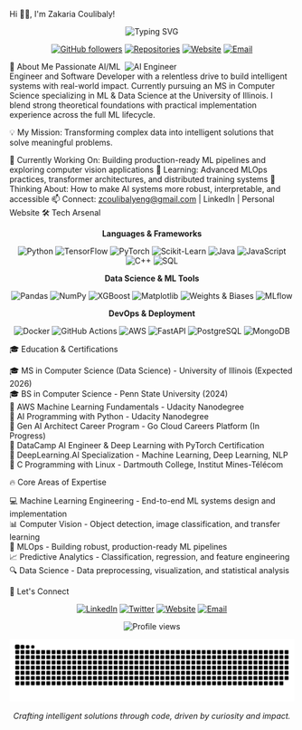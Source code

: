 Hi 👋🏼, I'm Zakaria Coulibaly!
<div align="center">
  <img src="https://readme-typing-svg.herokuapp.com?font=Fira+Code&pause=1000&color=0A66C2&center=true&vCenter=true&width=435&lines=AI%2FML+Engineer;Software+Developer;Problem+Solver;Data+Enthusiast" alt="Typing SVG" />
</div>
<p align="center">
  <a href="https://github.com/levisstrauss"><img src="https://img.shields.io/github/followers/levisstrauss?label=Follow&style=social" alt="GitHub followers"></a>
  <a href="https://github.com/levisstrauss?tab=repositories"><img src="https://img.shields.io/badge/Repositories-10+-blue" alt="Repositories"></a>
  <a href="https://codemon.io"><img src="https://img.shields.io/badge/Website-codemon.io-brightgreen" alt="Website"></a>
  <a href="mailto:zcoulibalyeng@gmail.com"><img src="https://img.shields.io/badge/Email-Contact_Me-red" alt="Email"></a>
</p>
🚀 About Me
<img align="right" width="300" height="auto" src="https://miro.medium.com/v2/resize:fit:679/1*zVnWJtyGOX_kUIDm6ccCfQ.gif" alt="AI Engineer"/>
Passionate AI/ML Engineer and Software Developer with a relentless drive to build intelligent systems with real-world impact. Currently pursuing an MS in Computer Science specializing in ML & Data Science at the University of Illinois. I blend strong theoretical foundations with practical implementation experience across the full ML lifecycle.

💡 My Mission: Transforming complex data into intelligent solutions that solve meaningful problems.

🔭 Currently Working On: Building production-ready ML pipelines and exploring computer vision applications
🌱 Learning: Advanced MLOps practices, transformer architectures, and distributed training systems
🧠 Thinking About: How to make AI systems more robust, interpretable, and accessible
📫 Connect: zcoulibalyeng@gmail.com | LinkedIn | Personal Website
🛠️ Tech Arsenal
<p align="center">
  <b>Languages & Frameworks</b>
</p>
<p align="center">
  <img src="https://img.shields.io/badge/Python-3776AB?style=for-the-badge&logo=python&logoColor=white" alt="Python"/>
  <img src="https://img.shields.io/badge/TensorFlow-FF6F00?style=for-the-badge&logo=tensorflow&logoColor=white" alt="TensorFlow"/>
  <img src="https://img.shields.io/badge/PyTorch-EE4C2C?style=for-the-badge&logo=pytorch&logoColor=white" alt="PyTorch"/>
  <img src="https://img.shields.io/badge/scikit_learn-F7931E?style=for-the-badge&logo=scikit-learn&logoColor=white" alt="Scikit-Learn"/>
  <img src="https://img.shields.io/badge/Java-ED8B00?style=for-the-badge&logo=java&logoColor=white" alt="Java"/>
  <img src="https://img.shields.io/badge/JavaScript-F7DF1E?style=for-the-badge&logo=javascript&logoColor=black" alt="JavaScript"/>
  <img src="https://img.shields.io/badge/C++-00599C?style=for-the-badge&logo=c%2B%2B&logoColor=white" alt="C++"/>
  <img src="https://img.shields.io/badge/SQL-4479A1?style=for-the-badge&logo=postgresql&logoColor=white" alt="SQL"/>
</p>
<p align="center">
  <b>Data Science & ML Tools</b>
</p>
<p align="center">
  <img src="https://img.shields.io/badge/Pandas-150458?style=for-the-badge&logo=pandas&logoColor=white" alt="Pandas"/>
  <img src="https://img.shields.io/badge/NumPy-013243?style=for-the-badge&logo=numpy&logoColor=white" alt="NumPy"/>
  <img src="https://img.shields.io/badge/XGBoost-003545?style=for-the-badge" alt="XGBoost"/>
  <img src="https://img.shields.io/badge/Matplotlib-3776AB?style=for-the-badge" alt="Matplotlib"/>
  <img src="https://img.shields.io/badge/Weights_&_Biases-FFBE00?style=for-the-badge&logo=weightsandbiases&logoColor=black" alt="Weights & Biases"/>
  <img src="https://img.shields.io/badge/MLflow-0194E2?style=for-the-badge&logo=mlflow&logoColor=white" alt="MLflow"/>
</p>
<p align="center">
  <b>DevOps & Deployment</b>
</p>
<p align="center">
  <img src="https://img.shields.io/badge/Docker-2496ED?style=for-the-badge&logo=docker&logoColor=white" alt="Docker"/>
  <img src="https://img.shields.io/badge/GitHub_Actions-2088FF?style=for-the-badge&logo=github-actions&logoColor=white" alt="GitHub Actions"/>
  <img src="https://img.shields.io/badge/AWS-232F3E?style=for-the-badge&logo=amazon-aws&logoColor=white" alt="AWS"/>
  <img src="https://img.shields.io/badge/FastAPI-009688?style=for-the-badge&logo=fastapi&logoColor=white" alt="FastAPI"/>
  <img src="https://img.shields.io/badge/PostgreSQL-4169E1?style=for-the-badge&logo=postgresql&logoColor=white" alt="PostgreSQL"/>
  <img src="https://img.shields.io/badge/MongoDB-47A248?style=for-the-badge&logo=mongodb&logoColor=white" alt="MongoDB"/>
</p>

🎓 Education & Certifications

🎓 MS in Computer Science (Data Science) - University of Illinois (Expected 2026)</br>
🎓 BS in Computer Science - Penn State University (2024)</br>
📜 AWS Machine Learning Fundamentals - Udacity Nanodegree</br>
📜 AI Programming with Python - Udacity Nanodegree</br>
📜 Gen AI Architect Career Program - Go Cloud Careers Platform (In Progress)</br>
📜 DataCamp AI Engineer & Deep Learning with PyTorch Certification</br>
📜 DeepLearning.AI Specialization - Machine Learning, Deep Learning, NLP</br>
📜 C Programming with Linux - Dartmouth College, Institut Mines-Télécom</br>

🔥 Core Areas of Expertise

💻 Machine Learning Engineering - End-to-end ML systems design and implementation</br>
📊 Computer Vision - Object detection, image classification, and transfer learning</br>
🚀 MLOps - Building robust, production-ready ML pipelines</br>
📈 Predictive Analytics - Classification, regression, and feature engineering</br>
🔍 Data Science - Data preprocessing, visualization, and statistical analysis</br>

<!-- 📚 Recent Blog Posts

Building Production-Ready ML Pipelines: A Practical Guide
Transfer Learning for Computer Vision: Beyond the Basics
Feature Engineering Techniques That Actually Work
MLOps: Taking Machine Learning to Production -->

🤝 Let's Connect
<p align="center">
  <a href="https://linkedin.com/in/codemon"><img src="https://img.shields.io/badge/LinkedIn-0077B5?style=for-the-badge&logo=linkedin&logoColor=white" alt="LinkedIn"/></a>
  <a href="https://twitter.com/levisstrauss"><img src="https://img.shields.io/badge/Twitter-1DA1F2?style=for-the-badge&logo=twitter&logoColor=white" alt="Twitter"/></a>
  <a href="https://codemon.io"><img src="https://img.shields.io/badge/Website-00C7B7?style=for-the-badge&logo=netlify&logoColor=white" alt="Website"/></a>
  <a href="mailto:zcoulibalyeng@gmail.com"><img src="https://img.shields.io/badge/Email-D14836?style=for-the-badge&logo=gmail&logoColor=white" alt="Email"/></a>
</p>
<p align="center">
  <img src="https://komarev.com/ghpvc/?username=levisstrauss&color=blueviolet&style=flat-square&label=Profile+Views" alt="Profile views"/>
</p>
<p align="center">
  <img src="https://raw.githubusercontent.com/platane/snk/output/github-contribution-grid-snake-dark.svg" alt="GitHub Snake Animation"/>
</p>

<p align="center">
  <i>Crafting intelligent solutions through code, driven by curiosity and impact.</i>
</p>
